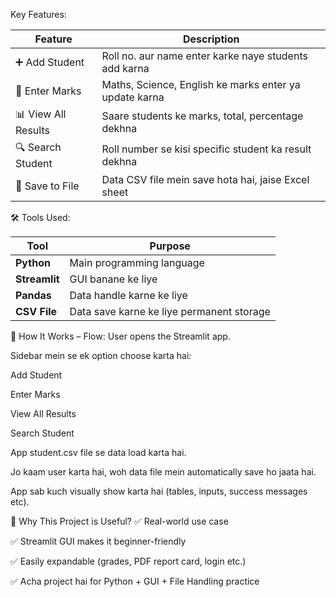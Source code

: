 Key Features:

| Feature             | Description                                            |
| ------------------- | ------------------------------------------------------ |
| ➕ Add Student       | Roll no. aur name enter karke naye students add karna  |
| 📝 Enter Marks      | Maths, Science, English ke marks enter ya update karna |
| 📊 View All Results | Saare students ke marks, total, percentage dekhna      |
| 🔍 Search Student   | Roll number se kisi specific student ka result dekhna  |
| 💾 Save to File     | Data CSV file mein save hota hai, jaise Excel sheet    |

🛠️ Tools Used:

| Tool          | Purpose                                   |
| ------------- | ----------------------------------------- |
| **Python**    | Main programming language                 |
| **Streamlit** | GUI banane ke liye                        |
| **Pandas**    | Data handle karne ke liye                 |
| **CSV File**  | Data save karne ke liye permanent storage |

🧮 How It Works – Flow:
User opens the Streamlit app.

Sidebar mein se ek option choose karta hai:

Add Student

Enter Marks

View All Results

Search Student

App student.csv file se data load karta hai.

Jo kaam user karta hai, woh data file mein automatically save ho jaata hai.

App sab kuch visually show karta hai (tables, inputs, success messages etc).

🌟 Why This Project is Useful?
✅ Real-world use case

✅ Streamlit GUI makes it beginner-friendly

✅ Easily expandable (grades, PDF report card, login etc.)

✅ Acha project hai for Python + GUI + File Handling practice
